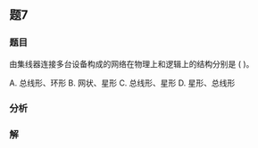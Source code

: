 ## 题7
### 题目
由集线器连接多台设备构成的网络在物理上和逻辑上的结构分别是 ( )。

A. 总线形、环形 B. 网状、星形 C. 总线形、星形 D. 星形、总线形
### 分析

### 解